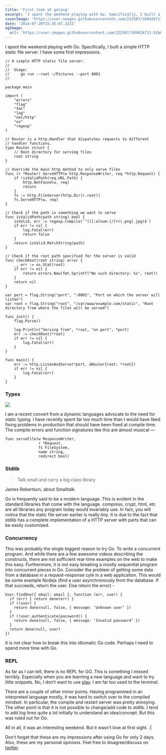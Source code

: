```yaml
---
title: 'First look at golang'
excerpt: 'I spent the weekend playing with Go. Specifically, I built a simple HTTP static file server. I have some first impressions.'
coverImage: 'https://user-images.githubusercontent.com/222507/109426713-51b6a100-79ef-11eb-8a45-a528f9be945b.png'
date: '2014-07-20T15:35:07.322Z'
ogImage:
  url: 'https://user-images.githubusercontent.com/222507/109426713-51b6a100-79ef-11eb-8a45-a528f9be945b.png'
---
```


I spent the weekend playing with Go. Specifically, I built a simple HTTP static file server. I have some first impressions.

```
// A simple HTTP static file server.
//
//  Usage:
//     go run --root ~/Pictures --port 8001
//

package main

import (
	"errors"
	"flag"
	"fmt"
	"log"
	"net/http"
	"os"
	"regexp"
)

// Router is a http.Handler that dispatches requests to different
// handler functions.
type Router struct {
	// Root directory for serving files
	root string
}

// Override the main http method to only serve files
func (r *Router) ServeHTTP(w http.ResponseWriter, req *http.Request) {
	if !isValidPath(req.URL.Path) {
		http.NotFound(w, req)
		return
	}
	fs := http.FileServer(http.Dir(r.root))
	fs.ServeHTTP(w, req)
}

// Check if the path is something we want to serve
func isValidPath(path string) bool {
	isValid, err := regexp.Compile(`^([[:alnum:]/]+)(.png|.jpg)$`)
	if err != nil {
		log.Fatal(err)
		return false
	}
	return isValid.MatchString(path)
}

// Check if the root path specified for the server is valid
func checkRoot(root string) error {
	_, err := os.Stat(root)
	if err != nil {
		return errors.New(fmt.Sprintf("No such directory: %s", root))
	}
	return nil
}

var port = flag.String("port", ":8001", "Port on which the server will listen")
var root = flag.String("root", "/var/www/example.com/static", "Root directory from where the files will be served")

func init() {
	flag.Parse()

	log.Println("Serving from", *root, "on port", *port)
	err := checkRoot(*root)
	if err != nil {
		log.Fatal(err)
	}
}

func main() {
	err := http.ListenAndServe(*port, &Router{root: *root})
	if err != nil {
		log.Fatal(err)
	}
}
```

### Types

![](https://user-images.githubusercontent.com/222507/109426660-11572300-79ef-11eb-8165-65899ed34d05.png)

I am a recent convert from a dynamic languages advocate to the need for static typing. I have recently spent far too much time than I would have liked fixing problems in production that should have been fixed at compile time. The compile errors and function signatures like this are almost musical —

```
func serveFile(w ResponseWriter,
               r *Request,
               fs FileSystem,
               name string,
               redirect bool)
```

### Stdlib

> Talk small and carry a big class library

<div class="text-right text-sm text-indigo-400 font-semibold pt-2">James Robertson, about Smalltalk.</div>

Go is frequently said to be a modern language. This is evident in the standard libraries that come with the language. compress, crypt, html, etc are all libraries any program today would invariably use. In fact, you will notice that the static file server earlier is really tiny. It is due to the fact that stdlib has a complete implementation of a HTTP server with parts that can be easily customized.

### Concurrency

This was probably the single biggest reason to try Go. To write a concurrent program. And while there are a few awesome videos describing the constructs, there are not sufficient real-time examples on the web to make this easy. Furthermore, it is not easy breaking a mostly sequential program into concurrent pieces in Go. Consider the problem of getting some data from a database in a request-response cyle in a web application. This would be some example Nodejs (find a user asynchronously from the database. If that succeeds, return the user. Else return the error) -

```
User.findOne({ email: email }, function (err, user) {
  if (err) { return done(err) }
  if (!user) {
    return done(null, false, { message: ‘Unknown user’ })
  }
  if (!user.authenticate(password)) {
    return done(null, false, { message: ‘Invalid password’ })
  }
  return done(null, user)
})
```

It is not clear how to break this into idiomatic Go code. Perhaps I need to spend more time with Go.

### REPL

As far as I can tell, there is no REPL for GO. This is something I missed terribly. Especially when you are learning a new language and want to try little snippets. No, I don’t want to use [play](http://play.golang.org/). I am far too used to the terminal.

There are a couple of other minor points. Having programmed in an interpreted language mostly, it was hard to switch over to the compiled mindset. In particular, the compile and restart server was pretty annoying. The other point is that it is not possible to change/add code to stdlib. I tend to add log lines quite a lot initially to understand an idea/concept. But this was ruled out for Go.

All in all, it was an interesting weekend. But it wasn’t love at first sight. :|

Don’t forget that these are my impressions after using Go for only 2 days. Also, these are my personal opinions. Feel free to disagree/discuss on [twitter](https://twitter.com/caulagi).

